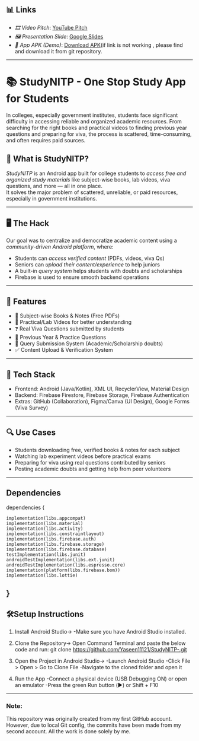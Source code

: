 ## 📊 Links

- *🎞 Video Pitch*: [YouTube Pitch](https://drive.google.com/file/d/1-RyVFbhJWMA2-piIgCCcL8fkO1RKgxbc/view?usp=drivesdk)
- *🖼 Presentation Slide*: [Google Slides](https://drive.google.com/file/d/1NumAn5QiRtXIYqZ3s8bAoL9ZMR-sQ0bx/view?usp=drive_link)
- *📱 App APK (Demo)*: [Download APK](https://drive.google.com/file/d/1spf0PLcUU35j2zByVARWACFOherVJAlD/view?usp=drive_link)(if link is not working , please find and download it from git repository.
---

# 📚 StudyNITP - One Stop Study App for Students
In colleges, especially government institutes, students face significant difficulty in accessing reliable and organized academic resources. From searching for the right books and practical videos to finding previous year questions and preparing for viva, the process is scattered, time-consuming, and often requires paid sources.

## 🧠 What is StudyNITP?
*StudyNITP* is an Android app built for college students to *access free and organized study materials* like subject-wise books, lab videos, viva questions, and more — all in one place.  
It solves the major problem of scattered, unreliable, or paid resources, especially in government institutions.

---

## 🖥 The Hack

Our goal was to centralize and democratize academic content using a *community-driven Android platform*, where:
- Students can *access verified content* (PDFs, videos, viva Qs)
- Seniors can *upload their content/experience* to help juniors
- A built-in *query system* helps students with doubts and scholarships
- Firebase is used to ensure smooth backend operations

---
## 🚀 Features

- 📘 Subject-wise Books & Notes (Free PDFs)
- 🎥 Practical/Lab Videos for better understanding
- ❓ Real Viva Questions submitted by students
- 🧠 Previous Year & Practice Questions
- 💬 Query Submission System (Academic/Scholarship doubts)
- ✅ Content Upload & Verification System

---
## 📱 Tech Stack

- Frontend: Android (Java/Kotlin), XML UI, RecyclerView, Material Design
- Backend: Firebase Firestore, Firebase Storage, Firebase Authentication
- Extras: GitHub (Collaboration), Figma/Canva (UI Design), Google Forms (Viva Survey)

---
## 🔍 Use Cases

- Students downloading free, verified books & notes for each subject
- Watching lab experiment videos before practical exams
- Preparing for viva using real questions contributed by seniors
- Posting academic doubts and getting help from peer volunteers

---
## Dependencies
dependencies {

    implementation(libs.appcompat)
    implementation(libs.material)
    implementation(libs.activity)
    implementation(libs.constraintlayout)
    implementation(libs.firebase.auth)
    implementation(libs.firebase.storage)
    implementation(libs.firebase.database)
    testImplementation(libs.junit)
    androidTestImplementation(libs.ext.junit)
    androidTestImplementation(libs.espresso.core)
    implementation(platform(libs.firebase.bom))
    implementation(libs.lottie)

}
---
## 🛠️Setup Instructions
1. Install Android Studio->
-Make sure you have Android Studio installed.

2. Clone the Repository->
Open Command Terminal and paste the below code and run:
git clone  https://github.com/Yaseen11121/StudyNITP-.git

3. Open the Project in Android Studio->
-Launch Android Studio
-Click File > Open > Go to Clone File
-Navigate to the cloned folder and open it

4. Run the App
-Connect a physical device (USB Debugging ON) or open an emulator
-Press the green Run button (▶️) or Shift + F10
---


### Note:
This repository was originally created from my first GitHub account. However, due to local Git config, the commits have been made from my second account. All the work is done solely by me.





